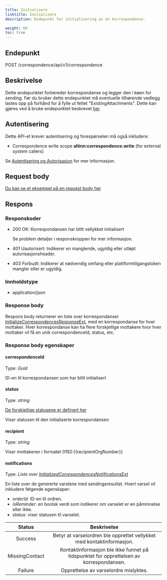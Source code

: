 ```yaml
---
title: Initialisere
linktitle: Initialisere
description: Endepunkt for initialisering av en korrespondanse.

weight: 60
toc: true
---
```


## Endepunkt

POST /correspondence/api/v1/correspondence

## Beskrivelse

Dette endepunktet forbereder korrespondanse og legger den i køen for sending. Før du bruker dette endepunktet må eventuelle tilhørende vedlegg lastes opp på forhånd for å fylle ut feltet "ExistingAttachments". Dette kan gjøres ved å bruke endepunktet beskrevet [her](https://docs.altinn.studio/api/correspondence/spec/#/Attachment/post_correspondence_api_v1_attachment__attachmentId__upload).

<!-- (will add link here when doc is ready) -->

## Autentisering

Dette API-et krever autentisering og forespørselen må også inkludere:

- Correspondence write scope __altinn:correspondence.write__ (for external system callers)

Se [Autentisering og Autorisasjon](/notifications/reference/api/#authentication--authorization) for mer informasjon.

## Request body

[Du kan se et eksempel på en request body her](https://docs.altinn.studio/api/correspondence/spec/#/Correspondence/post_correspondence_api_v1_correspondence)

## Respons

### Responskoder

- 200 OK: Korrespondansen har blitt vellykket initialisert

  Se problem detaljer i responskroppen for mer informasjon.
- 401 Uautorisert: Indikerer en manglende, ugyldig eller utløpt autorisasjonsheader.
- 403 Forbudt: Indikerer at nødvendig omfang eller plattformtilgangstoken mangler eller er ugyldig.

### Innholdstype

- application/json

### Response body 

Respons body returnerer en liste over korrespondanser [InitializeCorrespondencesResponseExt](https://github.com/Altinn/altinn-correspondence/blob/main/src/Altinn.Correspondence.API/Models/InitializeCorrespondencesResponseExt.cs), med en korrespondanse for hver mottaker. Hver korrespondanse kan ha flere forskjellige mottakere hvor hver mottaker vil få en unik correspondenceId, status, etc.

### Response body egenskaper

#### correspondenceId
Type: _Guid_

ID-en til korrespondansen som har blitt initialisert

#### status
Type: _string_

[De forskjellige statusene er definert her](https://github.com/Altinn/altinn-correspondence/blob/main/src/Altinn.Correspondence.API/Models/Enums/CorrespondenceStatusExt.cs)

Viser statusen til den initialiserte korrespondansen

#### recipient
Type: _string_

Viser mottakeren i formatet 0192:{{recipientOrgNumber}}

#### notifications
Type: _Liste over [InitializedCorrespondencesNotificationsExt](https://docs.altinn.studio/api/correspondence/spec/#/Correspondence/post_correspondence_api_v1_correspondence)_

En liste over de genererte varslene med sendingsresultat.
Hvert varsel vil inkludere følgende egenskaper:
  - _orderId_: ID-en til ordren.
  - _isReminder_: en boolsk verdi som indikerer om varselet er en påminnelse eller ikke.
  - _status_: viser statusen til varselet.

| Status            | Beskrivelse                                                                 |
|:-----------------:|:---------------------------------------------------------------------------:|
| Success           | Betyr at varselordren ble opprettet vellykket med kontaktinformasjon.       |
| MissingContact    | Kontaktinformasjon ble ikke funnet på tidspunktet for opprettelsen av korrespondansen. |
| Failure           | Opprettelse av varselordre mislyktes.                                       |